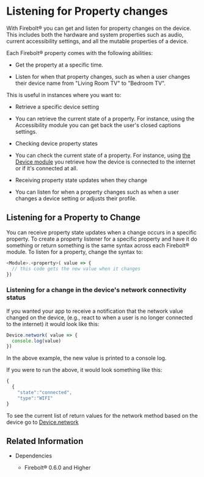 # Listening for Property changes

With Firebolt® you can get and listen for property changes on the device. This includes both the hardware and system properties such as audio, current accessibility settings, and all the mutable properties of a device.

Each Firebolt® property comes with the following abilities:

-   Get the property at a specific time.

-   Listen for when that property changes, such as when a user changes their device name from \"Living Room TV\" to \"Bedroom TV\".

This is useful in instances where you want to:

-   Retrieve a specific device setting

-   You can retrieve the current state of a property. For instance, using the Accessibility module you can get back the user's closed captions settings.

-   Checking device property states

-   You can check the current state of a property. For instance, using [the Device module](/api/device/) you retrieve how the device is connected to the internet or if it's connected at all.

-   Receiving property state updates when they change

-   You can listen for when a property changes such as when a user changes a device setting or adjusts their profile.

## Listening for a Property to Change

You can receive property state updates when a change occurs in a specific property. To create a property listener for a specific property and have it do something or return something is the same syntax across each Firebolt® module. To listen for a property, change the syntax to:

```javascript
<Module>.<property>( value => {
  // this code gets the new value when it changes
})
```

### Listening for a change in the device's network connectivity status 

If you wanted your app to receive a notification that the network value changed on the device, (e.g., react to when a user is no longer connected to the internet) it would look like this:

```javascript
Device.network( value => {
  console.log(value)
})
```

In the above example, the new value is printed to a console log.

If you were to run the above, it would look something like this:

```javascript
{
  {
    "state":"connected",
    "type":"WIFI"
}
```

To see the current list of return values for the network method based on the device go to [Device.network](/api/device/#network)

## Related Information

-   Dependencies

    -   Firebolt® 0.6.0 and Higher
